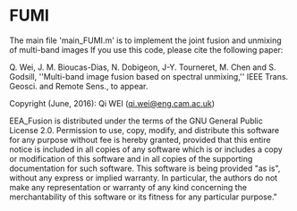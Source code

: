 # FUMI

The main file 'main_FUMI.m' is to implement the joint fusion and unmixing of multi-band images
If you use this code, please cite the following paper:

Q. Wei, J. M. Bioucas-Dias, N. Dobigeon, J-Y. Tourneret, M. Chen and S. Godsill, ''Multi-band image fusion based on spectral unmixing,'' IEEE Trans. Geosci. and Remote Sens., to appear.

Copyright (June, 2016):        Qi WEI (qi.wei@eng.cam.ac.uk)

EEA_Fusion is distributed under the terms of the GNU General Public License 2.0. Permission to use, copy, modify, and distribute this software for any purpose without fee is hereby granted, provided that this entire notice is included in all copies of any software which is or includes a copy or modification of this software and in all copies of the supporting documentation for such software. This software is being provided "as is", without any express or implied warranty. In particular, the authors do not make any representation or warranty of any kind concerning the merchantability of this software or its fitness for any particular purpose."
